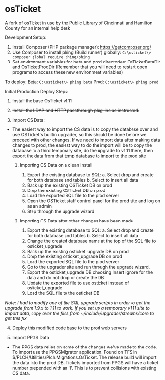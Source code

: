 osTicket
========

A fork of osTicket in use by the Public Library of Cincinnati and Hamilton County for an internal help desk

Development Setup:
1. Install Composer (PHP package manager): https://getcomposer.org/
2. Use Composer to install phing (Build runner) globally: `C:\osticket\> composer global require phing/phing`
3. Set environment variables for beta and prod directories: OsTicketBetaDir and OsTicketProdDir
    (Remember that you will need to restart open programs to access these new environment variables)

To deploy:
Beta: `C:\osticket\> phing beta`
Prod: `C:\osticket\> phing prod`

Initial Production Deploy Steps:

1. ~~Install the base OsTicket v1.11~~

2. ~~Install the LDAP and HTTP passthrough plug-ins as instructed.~~

3. Import CS Data:

  * The easiest way to import the CS data is to copy the database over and use OSTicket's builtin upgrader, so this should be done before we proceed with other changes. If we need to import data after making data changes to prod, the easiest way to do the import will be to copy the database to a third temporary site, do the upgrade to v1.11 there, then export the data from that temp database to import to the prod site


    1. Importing CS Data on a clean install
        1. Export the existing database to SQL:
            a. Select drop and create for both database and tables
            b. Select to insert all data
        2. Back up the existing OSTicket DB on prod
        3. Drop the existing OSTicket DB on prod
        4. Load the exported SQL file to the prod server
        5. Open the OSTicket staff control panel for the prod site and log on as an admin
        6. Step through the upgrade wizard

    2. Importing CS Data after other changes have been made
        1. Export the existing database to SQL:
            a. Select drop and create for both database and tables
            b. Select to insert all data
        2. Change the created database name at the top of the SQL file to osticket_upgrade
        2. Back up the existing osticket_upgrade DB on prod
        3. Drop the existing osticket_upgrade DB on prod
        4. Load the exported SQL file to the prod server
        5. Go to the upgrader site and run through the upgrade wizard.
        6. Export the osticket_upgrade DB choosing Insert ignore for the data and do not drop or create the DB
        7. Update the exported file to use osticket instead of osticket_upgrade
        8. Load the SQL file to the osticket DB


*Note: I had to modify one of the SQL upgrade scripts in order to get the upgrade from 1.9.x to 1.11 to work. If you set up a temporary v1.11 site to import data, copy over the files from ~/include/upgrader/streams/core to get this fix*

4. Deploy this modified code base to the prod web servers

5. Import PPGS Data

  * The PPGS data relies on some of the changes we've made to the code. To import use the PPGSMigrator application. Found on TFS in $/PLCH/Utilities/Plch.Migrations.OsTicket. The release build will import the data into the prod DB. Tickets imported from PPGS will have a ticket number prepended with an 'I'. This is to prevent collisions with existing CS data.




